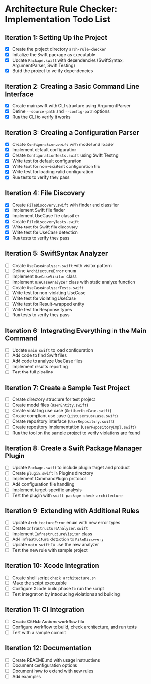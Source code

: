 # Architecture Rule Checker: Implementation Todo List

## Iteration 1: Setting Up the Project
- [X] Create the project directory `arch-rule-checker`
- [X] Initialize the Swift package as executable
- [X] Update `Package.swift` with dependencies (SwiftSyntax, ArgumentParser, Swift Testing)
- [X] Build the project to verify dependencies

## Iteration 2: Creating a Basic Command Line Interface
- [X] Create main.swift with CLI structure using ArgumentParser
- [X] Define `--source-path` and `--config-path` options
- [X] Run the CLI to verify it works

## Iteration 3: Creating a Configuration Parser
- [X] Create `Configuration.swift` with model and loader
- [X] Implement default configuration
- [X] Create `ConfigurationTests.swift` using Swift Testing
- [X] Write test for default configuration
- [X] Write test for non-existent configuration file
- [X] Write test for loading valid configuration
- [X] Run tests to verify they pass

## Iteration 4: File Discovery
- [X] Create `FileDiscovery.swift` with finder and classifier
- [X] Implement Swift file finder
- [X] Implement UseCase file classifier
- [X] Create `FileDiscoveryTests.swift`
- [X] Write test for Swift file discovery
- [X] Write test for UseCase detection
- [X] Run tests to verify they pass

## Iteration 5: SwiftSyntax Analyzer
- [ ] Create `UseCaseAnalyzer.swift` with visitor pattern
- [ ] Define `ArchitectureError` enum
- [ ] Implement `UseCaseVisitor` class
- [ ] Implement `UseCaseAnalyzer` class with static analyze function
- [ ] Create `UseCaseAnalyzerTests.swift`
- [ ] Write test for non-violating UseCase
- [ ] Write test for violating UseCase
- [ ] Write test for Result-wrapped entity
- [ ] Write test for Response types
- [ ] Run tests to verify they pass

## Iteration 6: Integrating Everything in the Main Command
- [ ] Update `main.swift` to load configuration
- [ ] Add code to find Swift files
- [ ] Add code to analyze UseCase files
- [ ] Implement results reporting
- [ ] Test the full pipeline

## Iteration 7: Create a Sample Test Project
- [ ] Create directory structure for test project
- [ ] Create model files (`UserEntity.swift`)
- [ ] Create violating use case (`GetUserUseCase.swift`)
- [ ] Create compliant use case (`ListUsersUseCase.swift`)
- [ ] Create repository interface (`UserRepository.swift`)
- [ ] Create repository implementation (`UserRepositoryImpl.swift`)
- [ ] Run the tool on the sample project to verify violations are found

## Iteration 8: Create a Swift Package Manager Plugin
- [ ] Update `Package.swift` to include plugin target and product
- [ ] Create `plugin.swift` in Plugins directory
- [ ] Implement CommandPlugin protocol
- [ ] Add configuration file handling
- [ ] Implement target-specific analysis
- [ ] Test the plugin with `swift package check-architecture`

## Iteration 9: Extending with Additional Rules
- [ ] Update `ArchitectureError` enum with new error types
- [ ] Create `InfrastructureAnalyzer.swift`
- [ ] Implement `InfrastructureVisitor` class
- [ ] Add infrastructure detection to `FileDiscovery`
- [ ] Update `main.swift` to use the new analyzer
- [ ] Test the new rule with sample project

## Iteration 10: Xcode Integration
- [ ] Create shell script `check_architecture.sh`
- [ ] Make the script executable
- [ ] Configure Xcode build phase to run the script
- [ ] Test integration by introducing violations and building

## Iteration 11: CI Integration
- [ ] Create GitHub Actions workflow file
- [ ] Configure workflow to build, check architecture, and run tests
- [ ] Test with a sample commit

## Iteration 12: Documentation
- [ ] Create README.md with usage instructions
- [ ] Document configuration options
- [ ] Document how to extend with new rules
- [ ] Add examples
